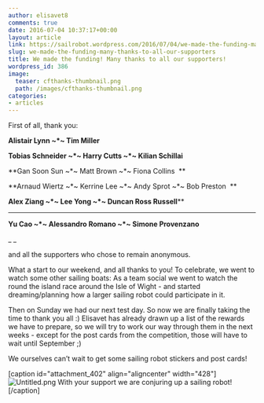 ```yaml
---
author: elisavet8
comments: true
date: 2016-07-04 10:37:17+00:00
layout: article
link: https://sailrobot.wordpress.com/2016/07/04/we-made-the-funding-many-thanks-to-all-our-supporters/
slug: we-made-the-funding-many-thanks-to-all-our-supporters
title: We made the funding! Many thanks to all our supporters!
wordpress_id: 386
image:
  teaser: cfthanks-thumbnail.png
  path: /images/cfthanks-thumbnail.png
categories:
- articles
---
```





First of all, thank you:



















**Alistair Lynn ~*~ Tim Miller**




**Tobias Schneider ~*~ Harry Cutts ~*~ Kilian Schillai**




**Gan Soon Sun ~*~ Matt Brown ~*~ Fiona Collins  **




**Arnaud Wiertz ~*~ Kerrine Lee ~*~ Andy Sprot ~*~ Bob Preston  **




**Alex Ziang ~*~ Lee Yong ~*~ Duncan Ross Russell****
******




**Yu Cao ~*~ Alessandro Romano ~*~ Simone Provenzano**











_ _







and all the supporters who chose to remain anonymous.













What a start to our weekend, and all thanks to you! To celebrate, we went to watch some other sailing boats: As a team social we went to watch the round the island race around the Isle of Wight - and started dreaming/planning how a larger sailing robot could participate in it.










Then on Sunday we had our next test day. So now we are finally taking the time to thank you all :) Elisavet has already drawn up a list of the rewards we have to prepare, so we will try to work our way through them in the next weeks - except for the post cards from the competition, those will have to wait until September ;)










We ourselves can’t wait to get some sailing robot stickers and post cards!






[caption id="attachment_402" align="aligncenter" width="428"]![Untitled.png](https://sailrobot.files.wordpress.com/2016/07/untitled1.png) With your support we are conjuring up a sailing robot![/caption]
